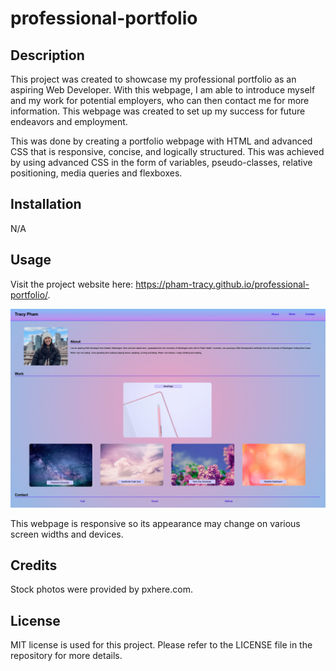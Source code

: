 # professional-portfolio

## Description

This project was created to showcase my professional portfolio as an aspiring Web Developer. With this webpage, I am able to introduce myself and my work for potential employers, who can then contact me for more information. This webpage was created to set up my success for future endeavors and employment.

This was done by creating a portfolio webpage with HTML and advanced CSS that is responsive, concise, and logically structured. This was achieved by using advanced CSS in the form of variables, pseudo-classes, relative positioning, media queries and flexboxes.

## Installation

N/A

## Usage

Visit the project website here: https://pham-tracy.github.io/professional-portfolio/.

![Professional Portfolio Screenshot](assets/images/Portfolio%20screenshot.png)

This webpage is responsive so its appearance may change on various screen widths and devices.

## Credits

Stock photos were provided by pxhere.com.

## License

MIT license is used for this project. Please refer to the LICENSE file in the repository for more details.
